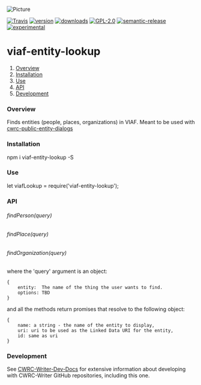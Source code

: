 ![Picture](http://cwrc.ca/logos/CWRC_logos_2016_versions/CWRCLogo-Horz-FullColour.png)

[![Travis](https://img.shields.io/travis/cwrc/viaf-entity-lookup.svg)](https://travis-ci.org/cwrc/viaf-entity-lookup)
[![version](https://img.shields.io/npm/v/viaf-entity-lookup.svg)](http://npm.im/viaf-entity-lookup)
[![downloads](https://img.shields.io/npm/dm/viaf-entity-lookup.svg)](http://npm-stat.com/charts.html?package=viaf-entity-lookup&from=2015-08-01)
[![GPL-2.0](https://img.shields.io/npm/l/viaf-entity-lookup.svg)](http://opensource.org/licenses/GPL-2.0)
[![semantic-release](https://img.shields.io/badge/%20%20%F0%9F%93%A6%F0%9F%9A%80-semantic--release-e10079.svg)](https://github.com/semantic-release/semantic-release)
[![experimental](http://badges.github.io/stability-badges/dist/experimental.svg)](http://github.com/badges/stability-badges)

# viaf-entity-lookup

1. [Overview](#overview)
1. [Installation](#installation)
1. [Use](#use)
1. [API](#api)
1. [Development](#development)

### Overview

Finds entities (people, places, organizations) in VIAF.  Meant to be used with [cwrc-public-entity-dialogs](https://github.com/cwrc-public-entity-dialogs)

### Installation

npm i viaf-entity-lookup -S

### Use

let viafLookup = require('viaf-entity-lookup');

### API

###### findPerson(query)

###### findPlace(query)

###### findOrganization(query)


where the 'query' argument is an object:

```
{
    entity:  The name of the thing the user wants to find.
    options: TBD
}
```

and all the methods return promises that resolve to the following object:

```
{
    name: a string - the name of the entity to display,
    uri: uri to be used as the Linked Data URI for the entity,
    id: same as uri
}
```

### Development

See [CWRC-Writer-Dev-Docs](https://github.com/jchartrand/CWRC-Writer-Dev-Docs) for extensive information about developing with CWRC-Writer GitHub repositories, including this one.

